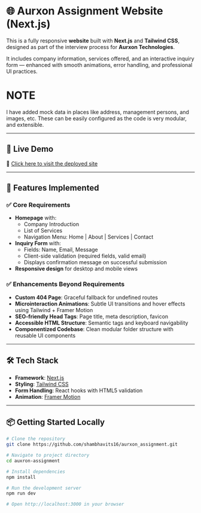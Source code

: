 # 🌐 Aurxon Assignment Website (Next.js)

This is a fully responsive **website** built with **Next.js** and **Tailwind CSS**, designed as part of the interview process for **Aurxon Technologies**.

It includes company information, services offered, and an interactive inquiry form — enhanced with smooth animations, error handling, and professional UI practices.

# NOTE
I have added mock data in places like address, management persons, and images, etc. These can be easily configured as the code is very modular, and extensible.

---

## 🚀 Live Demo

🔗 [Click here to visit the deployed site](https://aurxonassignment.vercel.app/)

---

## 📁 Features Implemented

### ✅ Core Requirements

- **Homepage** with:
  - Company Introduction
  - List of Services
  - Navigation Menu: Home | About | Services | Contact
- **Inquiry Form** with:
  - Fields: Name, Email, Message
  - Client-side validation (required fields, valid email)
  - Displays confirmation message on successful submission
- **Responsive design** for desktop and mobile views

### ✅ Enhancements Beyond Requirements

- **Custom 404 Page**: Graceful fallback for undefined routes
- **Microinteraction Animations**: Subtle UI transitions and hover effects using Tailwind + Framer Motion
- **SEO-friendly Head Tags**: Page title, meta description, favicon
- **Accessible HTML Structure**: Semantic tags and keyboard navigability
- **Componentized Codebase**: Clean modular folder structure with reusable UI components

---

## 🛠️ Tech Stack

- **Framework**: [Next.js](https://nextjs.org/)
- **Styling**: [Tailwind CSS](https://tailwindcss.com/)
- **Form Handling**: React hooks with HTML5 validation
- **Animation**: [Framer Motion](https://www.framer.com/motion/)

---

## 📦 Getting Started Locally

```bash
# Clone the repository
git clone https://github.com/shambhavits16/aurxon_assignment.git

# Navigate to project directory
cd auxron-assignment

# Install dependencies
npm install

# Run the development server
npm run dev

# Open http://localhost:3000 in your browser
